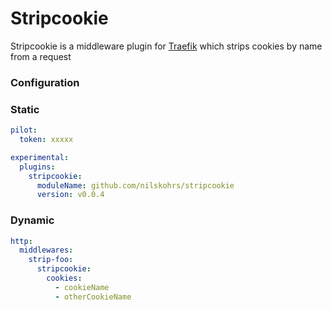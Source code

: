 # Stripcookie
Stripcookie is a middleware plugin for [Traefik](https://github.com/traefik/traefik) which strips cookies by name from a request

### Configuration

### Static

```yaml
pilot:
  token: xxxxx

experimental:
  plugins:
    stripcookie:
      moduleName: github.com/nilskohrs/stripcookie
      version: v0.0.4
```

### Dynamic

```yaml
http:
  middlewares:
    strip-foo:
      stripcookie:
        cookies:
          - cookieName
          - otherCookieName
```
